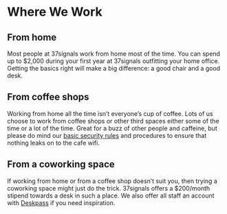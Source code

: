 # Where We Work

## From home

Most people at 37signals work from home most of the time. You can spend up to $2,000 during your first year at 37signals outfitting your home office. Getting the basics right will make a big difference: a good chair and a good desk.

## From coffee shops

Working from home all the time isn’t everyone’s cup of coffee. Lots of us choose to work from coffee shops or other third spaces either some of the time or a lot of the time. Great for a buzz of other people and caffeine, but please do mind our [basic security rules](https://3.basecamp.com/2914079/buckets/34/documents/14419) and procedures to ensure that nothing leaks on to the cafe wifi.

## From a coworking space

If working from home or from a coffee shop doesn’t suit you, then trying a coworking space might just do the trick. 37signals offers a $200/month stipend towards a desk in such a place. We also offer all staff an account with [Deskpass](https://www.deskpass.com) if you need inspiration.
